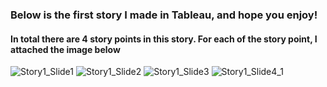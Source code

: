 ### Below is the first story I made in Tableau, and hope you enjoy!

#### In total there are 4 story points in this story. For each of the story point, I attached the image below

![Story1_Slide1](https://user-images.githubusercontent.com/45216572/66443262-3d859480-e9f3-11e9-9cf5-95cac9c26bc1.png)
![Story1_Slide2](https://user-images.githubusercontent.com/45216572/66443264-3f4f5800-e9f3-11e9-965f-9ad3669ccd40.png)
![Story1_Slide3](https://user-images.githubusercontent.com/45216572/66443267-41b1b200-e9f3-11e9-9e20-e391a56eedb6.png)
![Story1_Slide4_1](https://user-images.githubusercontent.com/45216572/66443269-437b7580-e9f3-11e9-9888-6ee605960dcf.png)

